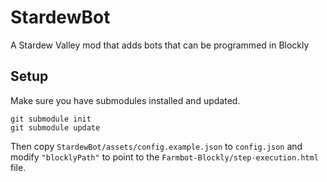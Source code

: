 # StardewBot

A Stardew Valley mod that adds bots that can be programmed in Blockly

## Setup

Make sure you have submodules installed and updated.

```
git submodule init
git submodule update
```

Then copy `StardewBot/assets/config.example.json` to `config.json` and modify `"blocklyPath"` to point to the `Farmbot-Blockly/step-execution.html` file.